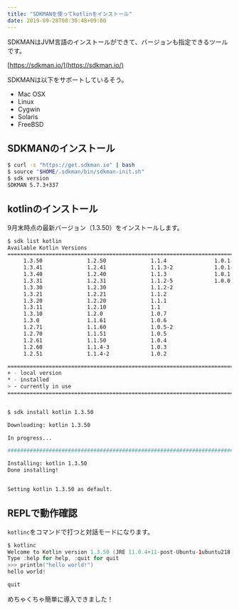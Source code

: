 ```yaml
---
title: "SDKMANを使ってkotlinをインストール"
date: 2019-09-28T08:30:48+09:00
---
```


SDKMANはJVM言語のインストールができて、バージョンも指定できるツールです。

[https://sdkman.io/](https://sdkman.io/)

SDKMANは以下をサポートしているそう。

- Mac OSX
- Linux
- Cygwin
- Solaris
- FreeBSD

## SDKMANのインストール

```bash
$ curl -s "https://get.sdkman.io" | bash
$ source "$HOME/.sdkman/bin/sdkman-init.sh"
$ sdk version
SDKMAN 5.7.3+337
```

## kotlinのインストール

9月末時点の最新バージョン（1.3.50）をインストールします。

```bash
$ sdk list kotlin
Available Kotlin Versions
================================================================================
     1.3.50              1.2.50              1.1.4               1.0.1-2
     1.3.41              1.2.41              1.1.3-2             1.0.1-1
     1.3.40              1.2.40              1.1.3               1.0.1
     1.3.31              1.2.31              1.1.2-5             1.0.0
     1.3.30              1.2.30              1.1.2-2
     1.3.21              1.2.21              1.1.2
     1.3.20              1.2.20              1.1.1
     1.3.11              1.2.10              1.1
     1.3.10              1.2.0               1.0.7
     1.3.0               1.1.61              1.0.6
     1.2.71              1.1.60              1.0.5-2
     1.2.70              1.1.51              1.0.5
     1.2.61              1.1.50              1.0.4
     1.2.60              1.1.4-3             1.0.3
     1.2.51              1.1.4-2             1.0.2

================================================================================
+ - local version
* - installed
> - currently in use
================================================================================


$ sdk install kotlin 1.3.50

Downloading: kotlin 1.3.50

In progress...

######################################################################### 100.0%

Installing: kotlin 1.3.50
Done installing!


Setting kotlin 1.3.50 as default.
```

## REPLで動作確認

`kotlinc`をコマンドで打つと対話モードになります。

```kotlin
$ kotlinc
Welcome to Kotlin version 1.3.50 (JRE 11.0.4+11-post-Ubuntu-1ubuntu218.04.3)
Type :help for help, :quit for quit
>>> println("hello world!")
hello world!

quit
```

めちゃくちゃ簡単に導入できました！
